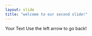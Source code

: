 ```yaml
---
layout: slide
title: "welcome to our second slide!"
---
```

Your Text
Use the left arrow to go back!
